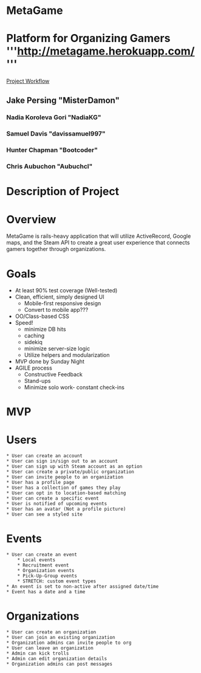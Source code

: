 
MetaGame
========

Platform for Organizing Gamers
'''http://metagame.herokuapp.com/'''
=======
[Project Workflow](https://github.com/fence-lizards-2014/MetaGame/blob/master/WorkFlow.md)


## Jake Persing 								"MisterDamon"
### Nadia Koroleva Gori 				"NadiaKG"
### Samuel Davis 								"davissamuel997"
### Hunter Chapman 							"Bootcoder"
### Chris Aubuchon 							"Aubuchcl"

Description of Project
======================

Overview
========
MetaGame is rails-heavy application that will utilize ActiveRecord, Google maps, and the Steam API to create a great user experience that connects gamers together through organizations. 

Goals
=====
* At least 90% test coverage (Well-tested)
* Clean, efficient, simply designed UI
	* Mobile-first responsive design
	* Convert to mobile app???
* OO/Class-based CSS
* Speed!
	* minimize DB hits
	* caching
	* sidekiq
	* minimize server-size logic
	* Utilize helpers and modularization
* MVP done by Sunday Night
* AGILE process
	* Constructive Feedback
	* Stand-ups
	* Minimize solo work- constant check-ins




MVP
===


Users
=====
	* User can create an account
	* User can sign in/sign out to an account
	* User can sign up with Steam account as an option
	* User can create a private/public organization
	* User can invite people to an organization
	* User has a profile page
	* User has a collection of games they play
	* User can opt in to location-based matching
	* User can create a specific event
	* User is notified of upcoming events
	* User has an avatar (Not a profile picture)
	* User can see a styled site 


Events
======
	* User can create an event
		* Local events
		* Recruitment event
		* Organization events
		* Pick-Up-Group events
		* STRETCH: custom event types
	* An event is set to non-active after assigned date/time
	* Event has a date and a time


Organizations
=============
	* User can create an organization 
	* User can join an existing organization
	* Organization admins can invite people to org
	* User can leave an organization
	* Admin can kick trolls
	* Admin can edit organization details
	* Organization admins can post messages


